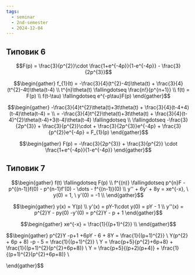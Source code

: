 ```yaml
---
tags:
  - seminar
  - 2nd-semester
  - 2024-12-04
---
```


## Типовик 6

$$F(p) = \frac{3}{p^{2}}\cdot \frac{1+e^{-4p}}{1-e^{-4p}} - \frac{3}{2p^{3}}$$

$$\begin{gather}
f_{1}(t) = -\frac{3}{4}(t^{2}-4t)\theta(t) + \frac{3}{4}(t^{2}-4t)\theta(t-4) \\
t^{n}\theta(t) \fallingdotseq \frac{n!}{p^{n+1}} \\
f(t) = F(p) \\
f(t-\tau) \fallingdotseq e^{-p\tau}F(p)
\end{gather}$$

$$\begin{gather}
-\frac{3}{4}t^{2}\theta(t)+3t\theta(t) + \frac{3}{4}(t-4+4)(t-4)\theta(t-4) = \\ 
= -\frac{3}{4}t^{2}\theta(t)+3t\theta(t) + \frac{3}{4}(t-4)^{2}\theta(t-4)+3(t-4)\theta(t-4) \fallingdotseq \\ 
\fallingdotseq -\frac{3}{2p^{3}} + \frac{3}{p^{2}}\cdot + \frac{3}{2p^{3}}e^{-4p} + \frac{3}{p^{2}}e^{-4p} = F_{1}(p)
\end{gather}$$

$$\begin{gather}
F(p) = -\frac{3}{2p^{3}} + \frac{3}{p^{2}} \cdot \frac{1+e^{-4p}}{1-e^{-4p}}
\end{gather}$$

## Типовик 7

$$\begin{gather}
f(t) \fallingdotseq F(p) \\
f^{(n)} \fallingdotseq p^{n}F - p^{(n-1)}f(0) - p^{n-1}f'(0) - \dots - f^{(n-1)}(0) \\
y'' + 6y' + 8y = xe^{-x}, \ y(0) = 1, \ y'(0) = -1 \\
\end{gather}$$

$$\begin{gather}
y(x) = Y(p) \\
y'(x) = pY-1\cdot y(0) = pY - 1 \\
y''(x) = p^{2}Y - py(0) -y'(0) = p^{2}Y - p + 1
\end{gather}$$

$$\begin{gather}
xe^{-x} = \frac{1}{(p+1)^{2}} \\
\end{gather}$$

$$\begin{gather}
p^{2}Y -p+1 +6pY - 6 + 8Y = \frac{1}{(p+1)^{2}} \\
Y(p^{2} + 6p + 8) -p - 5 = \frac{1}{(p+1)^{2}} \\
Y = \frac{p+5}{p^{2}+6p+8}  + \frac{1}{(p+1)^{2}(p^{2}+6p+8)} \\
Y = \frac{p+5}{(p+2)(p+4)} + \frac{1}{(p+1)^{2}(p^{2}+6p+8)} \\

\end{gather}$$